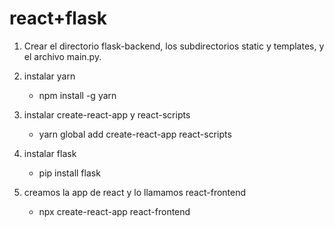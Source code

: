 # react+flask

1. Crear el directorio flask-backend, los subdirectorios static y templates, y el archivo main.py.

2. instalar yarn

   - npm install -g yarn

3. instalar create-react-app y react-scripts

   - yarn global add create-react-app react-scripts

4. instalar flask

   - pip install flask

5. creamos la app de react y lo llamamos react-frontend
   - npx create-react-app react-frontend
